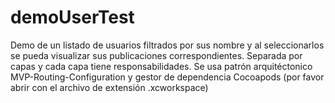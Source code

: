 # demoUserTest
Demo de un listado de usuarios filtrados por sus nombre y al seleccionarlos se pueda visualizar sus publicaciones correspondientes. Separada por capas y cada capa tiene responsabilidades. Se usa patrón arquitéctonico MVP-Routing-Configuration y gestor de dependencia Cocoapods (por favor abrir con el archivo de extensión .xcworkspace)
